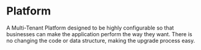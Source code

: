 # Platform

A Multi-Tenant Platform designed to be highly configurable so that businesses can make the application perform the way they want. There is no changing the code or data structure, making the upgrade process easy.
